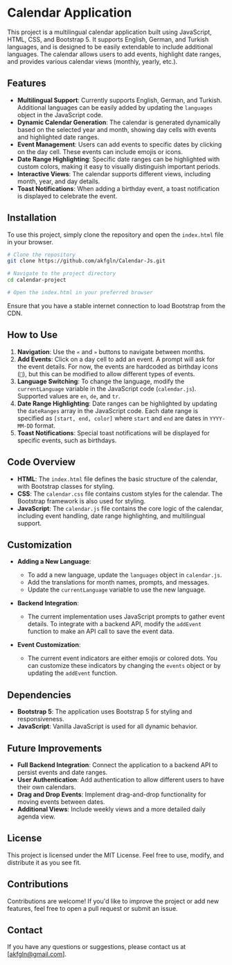 # Calendar Application

This project is a multilingual calendar application built using JavaScript, HTML, CSS, and Bootstrap 5. It supports English, German, and Turkish languages, and is designed to be easily extendable to include additional languages. The calendar allows users to add events, highlight date ranges, and provides various calendar views (monthly, yearly, etc.).

## Features

- **Multilingual Support**: Currently supports English, German, and Turkish. Additional languages can be easily added by updating the `languages` object in the JavaScript code.
- **Dynamic Calendar Generation**: The calendar is generated dynamically based on the selected year and month, showing day cells with events and highlighted date ranges.
- **Event Management**: Users can add events to specific dates by clicking on the day cell. These events can include emojis or icons.
- **Date Range Highlighting**: Specific date ranges can be highlighted with custom colors, making it easy to visually distinguish important periods.
- **Interactive Views**: The calendar supports different views, including month, year, and day details.
- **Toast Notifications**: When adding a birthday event, a toast notification is displayed to celebrate the event.

## Installation

To use this project, simply clone the repository and open the `index.html` file in your browser.

```sh
# Clone the repository
git clone https://github.com/akfgln/Calendar-Js.git

# Navigate to the project directory
cd calendar-project

# Open the index.html in your preferred browser
```

Ensure that you have a stable internet connection to load Bootstrap from the CDN.

## How to Use

1. **Navigation**: Use the `«` and `»` buttons to navigate between months.
2. **Add Events**: Click on a day cell to add an event. A prompt will ask for the event details. For now, the events are hardcoded as birthday icons (`🎂`), but this can be modified to allow different types of events.
3. **Language Switching**: To change the language, modify the `currentLanguage` variable in the JavaScript code (`calendar.js`). Supported values are `en`, `de`, and `tr`.
4. **Date Range Highlighting**: Date ranges can be highlighted by updating the `dateRanges` array in the JavaScript code. Each date range is specified as `[start, end, color]` where `start` and `end` are dates in `YYYY-MM-DD` format.
5. **Toast Notifications**: Special toast notifications will be displayed for specific events, such as birthdays.

## Code Overview

- **HTML**: The `index.html` file defines the basic structure of the calendar, with Bootstrap classes for styling.
- **CSS**: The `calendar.css` file contains custom styles for the calendar. The Bootstrap framework is also used for styling.
- **JavaScript**: The `calendar.js` file contains the core logic of the calendar, including event handling, date range highlighting, and multilingual support.

## Customization

- **Adding a New Language**:
  - To add a new language, update the `languages` object in `calendar.js`.
  - Add the translations for month names, prompts, and messages.
  - Update the `currentLanguage` variable to use the new language.

- **Backend Integration**:
  - The current implementation uses JavaScript prompts to gather event details. To integrate with a backend API, modify the `addEvent` function to make an API call to save the event data.

- **Event Customization**:
  - The current event indicators are either emojis or colored dots. You can customize these indicators by changing the `events` object or by updating the `addEvent` function.

## Dependencies

- **Bootstrap 5**: The application uses Bootstrap 5 for styling and responsiveness.
- **JavaScript**: Vanilla JavaScript is used for all dynamic behavior.

## Future Improvements

- **Full Backend Integration**: Connect the application to a backend API to persist events and date ranges.
- **User Authentication**: Add authentication to allow different users to have their own calendars.
- **Drag and Drop Events**: Implement drag-and-drop functionality for moving events between dates.
- **Additional Views**: Include weekly views and a more detailed daily agenda view.

## License

This project is licensed under the MIT License. Feel free to use, modify, and distribute it as you see fit.

## Contributions

Contributions are welcome! If you'd like to improve the project or add new features, feel free to open a pull request or submit an issue.

## Contact

If you have any questions or suggestions, please contact us at [akfgln@gmail.com].

